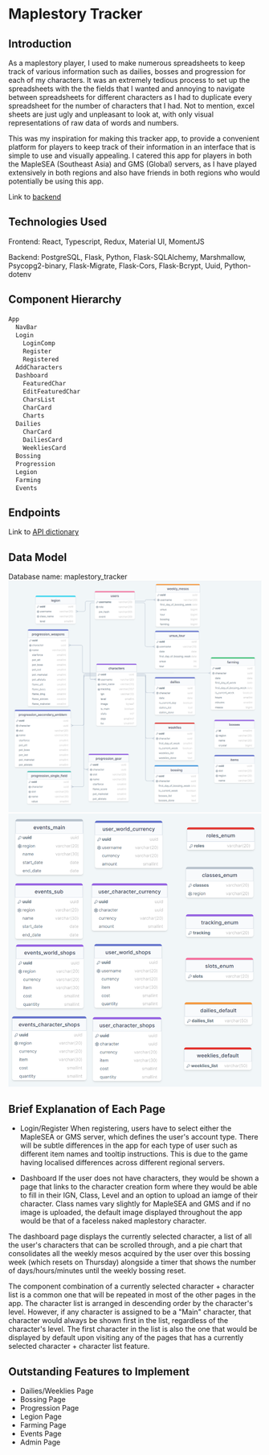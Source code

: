 # Maplestory Tracker

## Introduction
As a maplestory player, I used to make numerous spreadsheets to keep track of various information such as dailies, bosses and progression for each of my characters.
It was an extremely tedious process to set up the spreadsheets with the the fields that I wanted and annoying to navigate between spreadsheets for different characters
as I had to duplicate every spreadsheet for the number of characters that I had. Not to mention, excel sheets are just ugly and unpleasant to look at, with only visual
representations of raw data of words and numbers.

This was my inspiration for making this tracker app, to provide a convenient platform for players to keep track of their information in an interface that is simple to use and visually appealing. I catered this app for players in both the MapleSEA (Southeast Asia) and GMS (Global) servers, as I have played extensively in both regions
and also have friends in both regions who would potentially be using this app.

Link to <a href="https://github.com/midorinom/maplestory_tracker_backend">backend</a>

## Technologies Used
Frontend: React, Typescript, Redux, Material UI, MomentJS

Backend: PostgreSQL, Flask, Python, Flask-SQLAlchemy, Marshmallow, Psycopg2-binary, Flask-Migrate, Flask-Cors, Flask-Bcrypt, Uuid, Python-dotenv

## Component Hierarchy
```
App
  NavBar
  Login
    LoginComp
    Register
    Registered
  AddCharacters
  Dashboard
    FeaturedChar
    EditFeaturedChar
    CharsList
    CharCard
    Charts
  Dailies
    CharCard
    DailiesCard
    WeekliesCard
  Bossing
  Progression
  Legion
  Farming
  Events
```

## Endpoints
Link to <a href="https://docs.google.com/spreadsheets/d/1johWJthKgyvEfgcKUEl9HcQtabtmud5npe-F2_jlQRM/edit#gid=0">API dictionary</a>

## Data Model
Database name: maplestory_tracker
<img src="/src/images/data_model_1.PNG" alt="Data Model 1" title="Data Model (1)">
<img src="/src/images/data_model_2.PNG" alt="Data Model 1" title="Data Model (2)">


## Brief Explanation of Each Page
* Login/Register
When registering, users have to select either the MapleSEA or GMS server, which defines the user's account type. There will be subtle differences in the app for each 
type of user such as different item names and tooltip instructions. This is due to the game having localised differences across different regional servers. 

* Dashboard
If the user does not have characters, they would be shown a page that links to the character creation form where they would be able to fill in their IGN, Class, Level and an option to upload an iamge of their character. Class names vary slightly for MapleSEA and GMS and if no image is uploaded, the default image displayed throughout the app would be that of a faceless naked maplestory character.

The dashboard page displays the currently selected character, a list of all the user's characters that can be scrolled through, and a pie chart that consolidates all the weekly mesos acquired by the user over this bossing week (which resets on Thursday) alongside a timer that shows the number of days/hours/minutes until the weekly bossing reset.

The component combination of a currently selected character + character list is a common one that will be repeated in most of the other pages in the app. The character list is arranged in descending order by the character's level. However, if any character is assigned to be a "Main" character, that character would always be shown first in the list, regardless of the character's level. The first character in the list is also the one that would be displayed by default upon visiting any of the pages that has a currently selected character + character list feature.

## Outstanding Features to Implement
* Dailies/Weeklies Page
* Bossing Page
* Progression Page
* Legion Page
* Farming Page
* Events Page
* Admin Page

